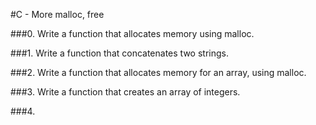 #C - More malloc, free

###0. Write a function that allocates memory using malloc.

###1. Write a function that concatenates two strings.

###2. Write a function that allocates memory for an array, using malloc.

###3. Write a function that creates an array of integers.

###4.
